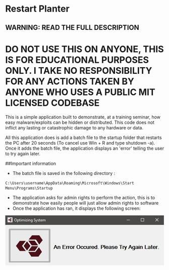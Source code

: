 # Restart Planter

## WARNING: READ THE FULL DESCRIPTION

# DO NOT USE THIS ON ANYONE, THIS IS FOR EDUCATIONAL PURPOSES ONLY. I TAKE NO RESPONSIBILITY FOR ANY ACTIONS TAKEN BY ANYONE WHO USES A PUBLIC MIT LICENSED CODEBASE

This is a simple application built to demonstrate, at a training seminar, how easy malware/exploits can be hidden or distributed. This code does not inflict any lasting or catastrophic damage to any hardware or data.

All this application does is add a batch file to the startup folder that restarts the PC after 20 seconds (To cancel use Win + R and type shutdown -a). Once it adds the batch file, the application displays an 'error' telling the user to try again later.

##Important information

- The batch file is saved in the following directory :
```
C:\Users\username\AppData\Roaming\Microsoft\Windows\Start Menu\Programs\Startup
```
- The application asks for admin rights to perform the action, this is to demonstrate how easily people will just allow admin rights to software
- Once the application has ran, it displays the following screen:

![Screenshot](https://github.com/c0der4t/Restart_Planter/blob/main/img/screenshot1.jpg)
